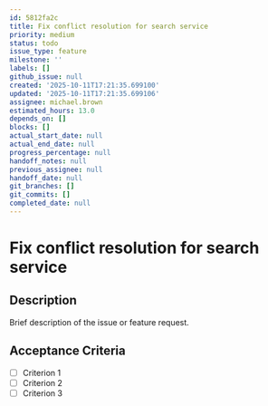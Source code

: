 ```yaml
---
id: 5812fa2c
title: Fix conflict resolution for search service
priority: medium
status: todo
issue_type: feature
milestone: ''
labels: []
github_issue: null
created: '2025-10-11T17:21:35.699100'
updated: '2025-10-11T17:21:35.699106'
assignee: michael.brown
estimated_hours: 13.0
depends_on: []
blocks: []
actual_start_date: null
actual_end_date: null
progress_percentage: null
handoff_notes: null
previous_assignee: null
handoff_date: null
git_branches: []
git_commits: []
completed_date: null
---
```


# Fix conflict resolution for search service

## Description

Brief description of the issue or feature request.

## Acceptance Criteria

- [ ] Criterion 1
- [ ] Criterion 2
- [ ] Criterion 3